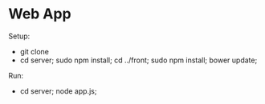 Web App
==================

Setup:
 - git clone
 - cd server; sudo npm install; cd ../front; sudo npm install; bower update;

Run:
 - cd server; node app.js;